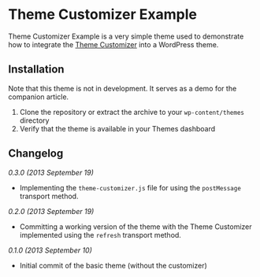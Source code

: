 # Theme Customizer Example

Theme Customizer Example is a very simple theme used to demonstrate how to integrate the [Theme Customizer](https://codex.wordpress.org/Theme_Customization_API) into a WordPress theme.


## Installation

Note that this theme is not in development. It serves as a demo for the companion article.

1. Clone the repository or extract the archive to your `wp-content/themes` directory
1. Verify that the theme is available in your Themes dashboard

## Changelog

_0.3.0 (2013 September 19)_

* Implementing the `theme-customizer.js` file for using the `postMessage` transport method.

_0.2.0 (2013 September 19)_

* Committing a working version of the theme with the Theme Customizer implemented using the `refresh` transport method.

_0.1.0 (2013 September 10)_

* Initial commit of the basic theme (without the customizer)